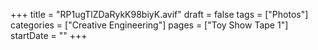 +++
title = "RP1ugTlZDaRykK98biyK.avif"
draft = false
tags = ["Photos"]
categories = ["Creative Engineering"]
pages = ["Toy Show Tape 1"]
startDate = ""
+++
